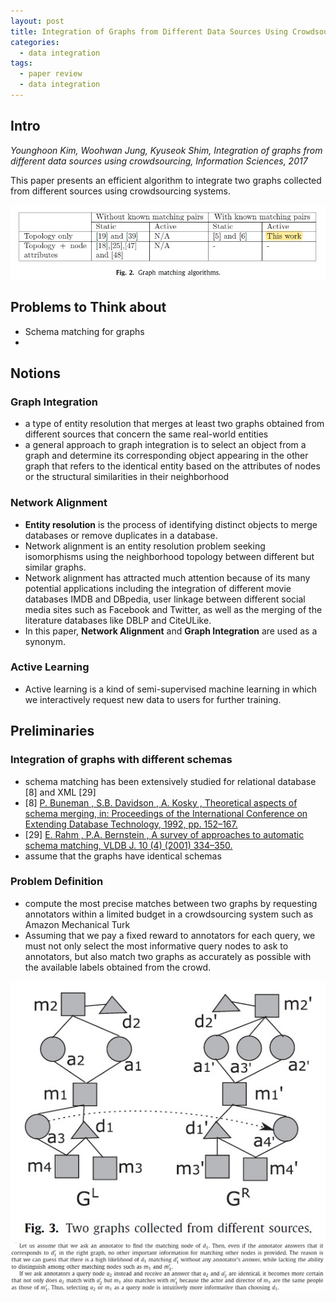 ```yaml
---
layout: post
title: Integration of Graphs from Different Data Sources Using Crowdsourcing
categories:  
  - data integration
tags:
  - paper review
  - data integration
---
```


## Intro
*Younghoon Kim, Woohwan Jung, Kyuseok Shim, Integration of graphs from different data sources using crowdsourcing, Information Sciences, 2017*

This paper presents an efficient algorithm to integrate two graphs collected from different sources using crowdsourcing systems.

<!--more-->

![fig2](/assets/fig/2021-07-15-integration-of-graphs/fig2.jpg)

## Problems to Think about
- Schema matching for graphs
- 

## Notions

### Graph Integration
- a type of entity resolution that merges at least two graphs obtained from different sources that concern the same real-world entities
- a general approach to graph integration is to select an object from a graph and determine its corresponding object appearing in the other graph that refers to the identical entity based on the attributes of nodes or the structural similarities in their neighborhood

### Network Alignment
- **Entity resolution** is the process of identifying distinct objects to merge databases or remove duplicates in a database.
- Network alignment is an entity resolution problem seeking isomorphisms using the neighborhood topology between different but similar graphs.
- Network alignment has attracted much attention because of its many potential applications including the integration of different movie databases IMDB and DBpedia, user linkage between different social media sites such as Facebook and Twitter, as well as the merging of the literature databases like DBLP and CiteULike.
- In this paper, **Network Alignment** and **Graph Integration** are used as a synonym.

### Active Learning
- Active learning is a kind of semi-supervised machine learning in which we interactively request new data to users for further training.

## Preliminaries

### Integration of graphs with different schemas
- schema matching has been extensively studied for relational database [8] and XML [29]
- [8] [P. Buneman , S.B. Davidson , A. Kosky , Theoretical aspects of schema merging, in: Proceedings of the International Conference on Extending Database Technology, 1992, pp. 152–167.](https://link.springer.com/chapter/10.1007%2FBFb0032429)
- [29] [E. Rahm , P.A. Bernstein , A survey of approaches to automatic schema matching, VLDB J. 10 (4) (2001) 334–350.](https://link.springer.com/chapter/10.1007%2FBFb0032429)
- assume that the graphs have identical schemas

### Problem Definition
- compute the most precise matches between two graphs by requesting annotators within a limited budget in a crowdsourcing system such as Amazon Mechanical Turk
- Assuming that we pay a fixed reward to annotators for each query, we must not only select the most informative query nodes to ask to annotators, but also match two graphs as accurately as possible with the available labels obtained from the crowd.

![fig3](/assets/fig/2021-07-15-integration-of-graphs/fig3.jpg)
![fig3-2](/assets/fig/2021-07-15-integration-of-graphs/fig3-2.jpg)
